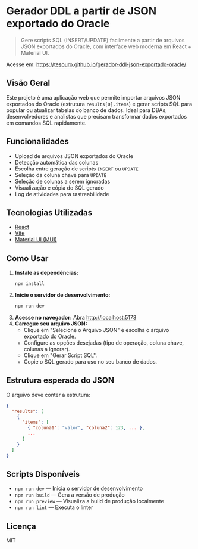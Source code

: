 # Gerador DDL a partir de JSON exportado do Oracle

> Gere scripts SQL (INSERT/UPDATE) facilmente a partir de arquivos JSON exportados do Oracle, com interface web moderna em React + Material UI.

Acesse em: https://tesouro.github.io/gerador-ddl-json-exportado-oracle/

## Visão Geral

Este projeto é uma aplicação web que permite importar arquivos JSON exportados do Oracle (estrutura `results[0].items`) e gerar scripts SQL para popular ou atualizar tabelas do banco de dados. Ideal para DBAs, desenvolvedores e analistas que precisam transformar dados exportados em comandos SQL rapidamente.

## Funcionalidades

- Upload de arquivos JSON exportados do Oracle
- Detecção automática das colunas
- Escolha entre geração de scripts `INSERT` ou `UPDATE`
- Seleção da coluna chave para `UPDATE`
- Seleção de colunas a serem ignoradas
- Visualização e cópia do SQL gerado
- Log de atividades para rastreabilidade

## Tecnologias Utilizadas

- [React](https://react.dev/)
- [Vite](https://vitejs.dev/)
- [Material UI (MUI)](https://mui.com/)

## Como Usar

1. **Instale as dependências:**
   ```bash
   npm install
   ```
2. **Inicie o servidor de desenvolvimento:**
   ```bash
   npm run dev
   ```
3. **Acesse no navegador:**
   Abra [http://localhost:5173](http://localhost:5173)
4. **Carregue seu arquivo JSON:**
   - Clique em "Selecione o Arquivo JSON" e escolha o arquivo exportado do Oracle.
   - Configure as opções desejadas (tipo de operação, coluna chave, colunas a ignorar).
   - Clique em "Gerar Script SQL".
   - Copie o SQL gerado para uso no seu banco de dados.

## Estrutura esperada do JSON

O arquivo deve conter a estrutura:

```json
{
  "results": [
    {
      "items": [
        { "coluna1": "valor", "coluna2": 123, ... },
        ...
      ]
    }
  ]
}
```

## Scripts Disponíveis

- `npm run dev` — Inicia o servidor de desenvolvimento
- `npm run build` — Gera a versão de produção
- `npm run preview` — Visualiza a build de produção localmente
- `npm run lint` — Executa o linter

## Licença

MIT
